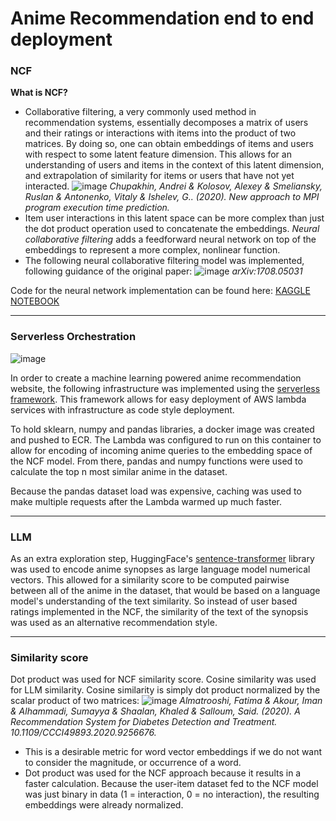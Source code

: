 # Anime Recommendation end to end deployment


### NCF
__What is NCF?__
* Collaborative filtering, a very commonly used method in recommendation systems, essentially decomposes a matrix of users and their ratings or interactions with items into the product of two matrices. By doing so, one can obtain embeddings of items and users with respect to some latent feature dimension. This allows for an understanding of users and items in the context of this latent dimension, and extrapolation of similarity for items or users that have not yet interacted.
  ![image](https://github.com/ubitquitin/mal_reccos/assets/14205051/55ed1dc2-d5ef-4d3c-ac0d-aafb6f7e7d94)
_Chupakhin, Andrei & Kolosov, Alexey & Smeliansky, Ruslan & Antonenko, Vitaly & Ishelev, G.. (2020). New approach to MPI program execution time prediction._
* Item user interactions in this latent space can be more complex than just the dot product operation used to concatenate the embeddings. *Neural collaborative filtering* adds a feedforward neural network on top of the embeddings to represent a more complex, nonlinear function.
* The following neural collaborative filtering model was implemented, following guidance of the original paper:
![image](https://github.com/ubitquitin/mal_reccos/assets/14205051/10c01e06-0105-4c24-8c6f-91abf32d44e3)
  _arXiv:1708.05031_

Code for the neural network implementation can be found here: [KAGGLE NOTEBOOK](https://www.kaggle.com/code/ubitquitin/anime-recommendation)

---

### Serverless Orchestration

![image](https://github.com/ubitquitin/mal_reccos/assets/14205051/39cf7566-b44e-42be-bab8-74e5c6c44a30)

In order to create a machine learning powered anime recommendation website, the following infrastructure was implemented using the [serverless framework](https://www.serverless.com/). This framework allows for easy deployment of AWS lambda services with infrastructure as code style deployment. 

To hold sklearn, numpy and pandas libraries, a docker image was created and pushed to ECR. The Lambda was configured to run on this container to allow for encoding of incoming anime queries to the embedding space of the NCF model. From there, pandas and numpy functions were used to calculate the top n most similar anime in the dataset.

Because the pandas dataset load was expensive, caching was used to make multiple requests after the Lambda warmed up much faster. 

---

### LLM

As an extra exploration step, HuggingFace's [sentence-transformer](https://www.sbert.net/) library was used to encode anime synopses as large language model numerical vectors. This allowed for a similarity score to be computed pairwise between all of the anime in the dataset, that would be based on a language model's understanding of the text similarity. So instead of user based ratings implemented in the NCF, the similarity of the text of the synopsis was used as an alternative recommendation style. 

---

### Similarity score

Dot product was used for NCF similarity score.
Cosine similarity was used for LLM similarity.
Cosine similarity is simply dot product normalized by the scalar product of two matrices: 
![image](https://github.com/ubitquitin/mal_reccos/assets/14205051/6384211c-df31-4064-85d7-4b5520ac1352)
_Almatrooshi, Fatima & Akour, Iman & Alhammadi, Sumayya & Shaalan, Khaled & Salloum, Said. (2020). A Recommendation System for Diabetes Detection and Treatment. 10.1109/CCCI49893.2020.9256676._
* This is a desirable metric for word vector embeddings if we do not want to consider the magnitude, or occurrence of a word. 
* Dot product was used for the NCF approach because it results in a faster calculation. Because the user-item dataset fed to the NCF model was just binary in data (1 = interaction, 0 = no interaction), the resulting embeddings were already normalized.
